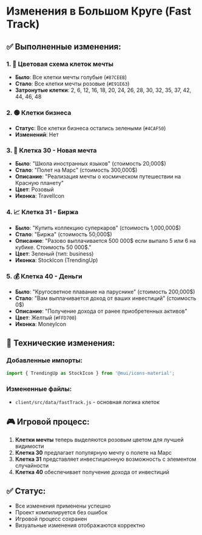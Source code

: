 # Изменения в Большом Круге (Fast Track)

## ✅ Выполненные изменения:

### 1. 🎨 Цветовая схема клеток мечты
- **Было**: Все клетки мечты голубые (`#87CEEB`)
- **Стало**: Все клетки мечты розовые (`#E91E63`)
- **Затронутые клетки**: 2, 6, 12, 16, 18, 20, 24, 26, 28, 30, 32, 35, 37, 42, 44, 46, 48

### 2. 🟢 Клетки бизнеса
- **Статус**: Все клетки бизнеса остались зелеными (`#4CAF50`)
- **Изменений**: Нет

### 3. 🎯 Клетка 30 - Новая мечта
- **Было**: "Школа иностранных языков" (стоимость 20,000$)
- **Стало**: "Полет на Марс" (стоимость 300,000$)
- **Описание**: "Реализация мечты о космическом путешествии на Красную планету"
- **Цвет**: Розовый
- **Иконка**: TravelIcon

### 4. 📈 Клетка 31 - Биржа
- **Было**: "Купить коллекцию суперкаров" (стоимость 1,000,000$)
- **Стало**: "Биржа" (стоимость 50,000$)
- **Описание**: "Разово выплачивается 500 000$ если выпало 5 или 6 на кубике. Стоимость 50 000$."
- **Цвет**: Зеленый (тип: business)
- **Иконка**: StockIcon (TrendingUp)

### 5. 💰 Клетка 40 - Деньги
- **Было**: "Кругосветное плавание на паруснике" (стоимость 200,000$)
- **Стало**: "Вам выплачивается доход от ваших инвестиций" (стоимость 0$)
- **Описание**: "Получение дохода от ранее приобретенных активов"
- **Цвет**: Желтый (`#FFD700`)
- **Иконка**: MoneyIcon

## 🔧 Технические изменения:

### Добавленные импорты:
```javascript
import { TrendingUp as StockIcon } from '@mui/icons-material';
```

### Измененные файлы:
- `client/src/data/fastTrack.js` - основная логика клеток

## 🎮 Игровой процесс:

1. **Клетки мечты** теперь выделяются розовым цветом для лучшей видимости
2. **Клетка 30** предлагает популярную мечту о полете на Марс
3. **Клетка 31** представляет инвестиционную возможность с элементом случайности
4. **Клетка 40** обеспечивает получение дохода от инвестиций

## ✅ Статус:
- Все изменения применены успешно
- Проект компилируется без ошибок
- Игровой процесс сохранен
- Визуальные изменения отображаются корректно
